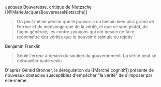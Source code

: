 Jacques Bouveresse, critique de Nietzsche [[@MarieJacquesBouveresseNietzsche]]

>On peut même penser que le pouvoir a un besoin bien plus grand de l’erreur et du mensonge que de la vérité, et que ce sont plutôt, de façon générale, les contre-pouvoirs qui ont besoin de faire reconnaître des vérités que le pouvoir dissimule ou rejette

Benjamin Franklin

> Seule l'erreur a besoin du soutien du gouvernement. La vérité peut se débrouiller toute seule

D'après Gérald Bronner, la dérégulation du  [[Marché cognitif]] présente de nouveaux obstacles susceptibles d'empêcher "la vérité" de s'imposer par elle-même. 